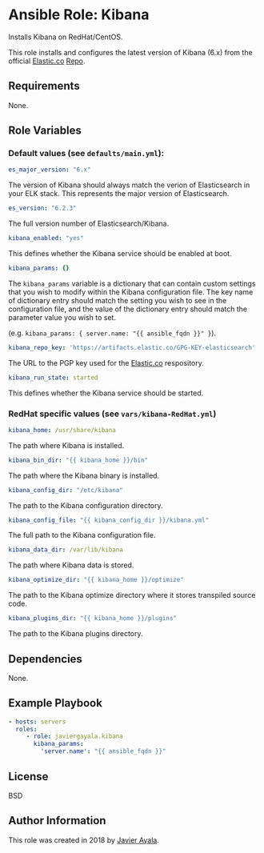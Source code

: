 # Ansible Role: Kibana

Installs Kibana on RedHat/CentOS.

This role installs and configures the latest version of Kibana (6.x) from the official [Elastic.co](https://www.elastic.co/) [Repo](https://www.elastic.co/guide/en/elasticsearch/reference/current/rpm.html#rpm-repo).

## Requirements

None.

## Role Variables

### Default values (see `defaults/main.yml`):

```yaml
es_major_version: "6.x"
```

The version of Kibana should always match the verion of Elasticsearch in your ELK stack.  This represents the major version of Elasticsearch.

```yaml
es_version: "6.2.3"
```

The full version number of Elasticsearch/Kibana.

```yaml
kibana_enabled: "yes"
```

This defines whether the Kibana service should be enabled at boot.

```yaml
kibana_params: {}
```

The `kibana_params` variable is a dictionary that can contain custom settings that you wish to modify within the Kibana configuration file.  The key name of dictionary entry should match the setting you wish to see in the configuration file, and the value of the dictionary entry should match the parameter value you wish to set.

(e.g. `kibana_params: { server.name: "{{ ansible_fqdn }}" }`).

```yaml
kibana_repo_key: 'https://artifacts.elastic.co/GPG-KEY-elasticsearch'
```

The URL to the PGP key used for the [Elastic.co](https://www.elastic.co/) respository.

```yaml
kibana_run_state: started
```

This defines whether the Kibana service should be started.

### RedHat specific values (see `vars/kibana-RedHat.yml`)

```yaml
kibana_home: /usr/share/kibana
```

The path where Kibana is installed.

```yaml
kibana_bin_dir: "{{ kibana_home }}/bin"
```

The path where the Kibana binary is installed.

```yaml
kibana_config_dir: "/etc/kibana"
```

The path to the Kibana configuration directory.

```yaml
kibana_config_file: "{{ kibana_config_dir }}/kibana.yml"
```

The full path to the Kibana configuration file.

```yaml
kibana_data_dir: /var/lib/kibana
```

The path where Kibana data is stored.

```yaml
kibana_optimize_dir: "{{ kibana_home }}/optimize"
```

The path to the Kibana optimize directory where it stores transpiled source code.

```yaml
kibana_plugins_dir: "{{ kibana_home }}/plugins"
```

The path to the Kibana plugins directory.


## Dependencies

None.

## Example Playbook

```yaml
- hosts: servers
  roles:
     - role: javiergayala.kibana
       kibana_params:
         'server.name': "{{ ansible_fqdn }}"
```

## License

BSD

## Author Information

This role was created in 2018 by [Javier Ayala](http://www.javierayala.com/).
